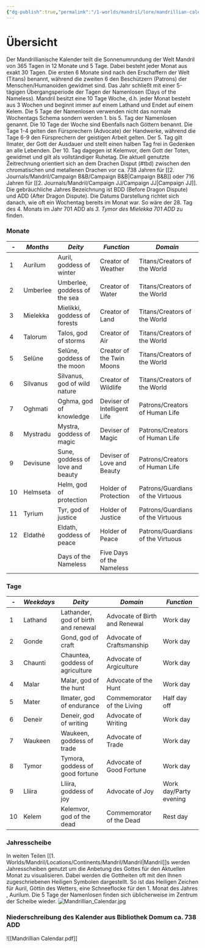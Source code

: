 ```yaml
---
{"dg-publish":true,"permalink":"/1-worlds/mandril/lore/mandrillian-calendar/"}
---
```


# Übersicht
Der Mandrillianische Kalender teilt die Sonnenumrundung der Welt Mandril von 365 Tagen in 12 Monate und 5 Tage. Dabei besteht jeder Monat aus exakt 30 Tagen. Die ersten 6 Monate sind nach den Erschaffern der Welt (Titans) benannt, während die zweiten 6 den Beschützern (Patrons) der Menschen/Humanoiden gewidmet sind. Das Jahr schließt mit einer 5-tägigen Übergangsperiode der Tagen der Namenlosen (Days of the Nameless). Mandril besitzt eine 10 Tage Woche, d.h. jeder Monat besteht aus 3 Wochen und beginnt immer auf einem Lathand und Endet auf einem Kelem. Die 5 Tage der Namenlosen verwenden nicht das normale Wochentags Schema sondern werden 1. bis 5. Tag der Namenlosen genannt. Die 10 Tage der Woche sind Ebenfalls nach Göttern benannt. Die Tage 1-4 gelten den Fürsprechern (Advocate) der Handwerke, während die Tage 6-9 den Fürsprechern der geistigen Arbeit gelten. Der 5. Tag gilt Ilmater, der Gott der Ausdauer und stellt einen halben Tag frei in Gedenken an alle Lebenden. Der 10. Tag dagegen ist Kelemvor, dem Gott der Toten, gewidmet und gilt als vollständiger Ruhetag.
Die aktuell genutzte Zeitrechnung orientiert sich an dem Drachen Disput (#tbd) zwischen den chromatischen und metallenen Drachen vor ca. 738 Jahren für [[2. Journals/Mandril/Campaign B&B/Campaign B&B\|Campaign B&B]] oder 716 Jahren für [[2. Journals/Mandril/Campaign JJ/Campaign JJ\|Campaign JJ]]. Die gebräuchliche Jahres Bezeichnung ist BDD (Before Dragon Dispute) und ADD (After Dragon Dispute). Die Datums Darstellung richtet sich danach, wie oft ein Wochentag bereits im Monat war. So wäre der 28. Tag des 4. Monats im Jahr 701 ADD als *3. Tymor des Mielekka 701 ADD* zu finden.

### Monate
|-|*Months*|*Deity*|*Function*|*Domain*|
|---|---|---|---|---|  
|1|Aurilum|Auril, goddess of winter|Creator of Weather|Titans/Creators of the World|
|2|Umberlee|Umberlee, goddess of the sea|Creator of Water|Titans/Creators of the World|
|3|Mielekka|Mielikki, goddess of forests|Creator of Land|Titans/Creators of the World|
|4|Talorum|Talos, god of storms|Creator of Air|Titans/Creators of the World|
|5|Selûne|Selûne, goddess of the moon|Creator of the Twin Moons|Titans/Creators of the World|
|6|Silvanus|Silvanus, god of wild nature|Creator of Wildlife|Titans/Creators of the World|
|7|Oghmati|Oghma, god of knowledge|Deviser of Intelligent Life|Patrons/Creators of Human Life|
|8|Mystradu|Mystra, goddess of magic|Deviser of Magic|Patrons/Creators of Human Life|
|9|Devisune|Sune, goddess of love and beauty|Deviser of Love and Beauty|Patrons/Creators of Human Life|
|10|Helmseta|Helm, god of protection|Holder of Protection|Patrons/Guardians of the Virtuous|
|11|Tyrium|Tyr, god of justice|Holder of Justice|Patrons/Guardians of the Virtuous|
|12|Eldathé|Eldath, goddess of peace|Holder of Peace|Patrons/Guardians of the Virtuous|
|||Days of the Nameless|Five Days of the Nameless||

### Tage
|-|*Weekdays*|*Deity*|*Domain*|*Function*|
|---|---|---|---|---|
|1|Lathand|Lathander, god of birth and renewal|Advocate of Birth and Renewal|Work day|
|2|Gonde|Gond, god of craft|Advocate of Craftsmanship|Work day|
|3|Chaunti|Chauntea, goddess of agriculture|Advocate of Argiculture|Work day|
|4|Malar|Malar, god of the hunt|Advocate of the Hunt|Work day|
|5|Mater|Ilmater, god of endurance|Commemorator of the Living|Half day off|
|6|Deneir|Deneir, god of writing|Advocate of Writing|Work day|
|7|Waukeen|Waukeen, goddess of trade|Advocate of Trade|Work day|
|8|Tymor|Tymora, goddess of good fortune|Advocate of Good Fortune|Work day|
|9|Lliira|Lliira, goddess of joy|Advocate of Joy|Work day/Party evening|
|10|Kelem|Kelemvor, god of the dead|Commemorator of the Dead|Rest day|

### Jahresscheibe
In weiten Teilen [[1. Worlds/Mandril/Locations/Continents/Mandril/Mandril\|Mandril]]s werden Jahresscheiben genutzt um die Anbetung des Gottes für den Aktuellen Monat zu visualisieren. Dabei werden die Gottheiten oft mit den Ihnen zugeschriebenen Heiligen Symbolen dargestellt. So ist das Heiligen Zeichen für Auril, Göttin des Wetters, eine Schneeflocke für den 1. Monat des Jahres , Aurilum. Die 5 Tage der Namenlosen finden sich üblicherweise im Zentrum der Scheibe wieder.
![Mandrillian_Calendar.jpg](/img/user/z_Attachments/Mandrillian_Calendar.jpg)

### Niederschreibung des Kalender aus Bibliothek Domum ca. 738 ADD
![[Mandrillian Calendar.pdf]]